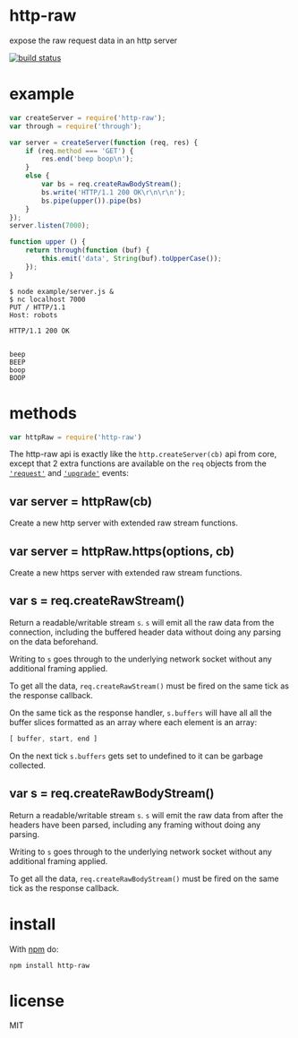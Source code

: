 # http-raw

expose the raw request data in an http server

[![build status](https://secure.travis-ci.org/substack/http-raw.png)](http://travis-ci.org/substack/http-raw)

# example

``` js
var createServer = require('http-raw');
var through = require('through');

var server = createServer(function (req, res) {
    if (req.method === 'GET') {
        res.end('beep boop\n');
    }
    else {
        var bs = req.createRawBodyStream();
        bs.write('HTTP/1.1 200 OK\r\n\r\n');
        bs.pipe(upper()).pipe(bs)
    }
});
server.listen(7000);

function upper () {
    return through(function (buf) {
        this.emit('data', String(buf).toUpperCase());
    });
}
```

```
$ node example/server.js &
$ nc localhost 7000
PUT / HTTP/1.1
Host: robots

HTTP/1.1 200 OK


beep 
BEEP
boop
BOOP
```

# methods

``` js
var httpRaw = require('http-raw')
```

The http-raw api is exactly like the `http.createServer(cb)` api from core,
except that 2 extra functions are available on the `req` objects from the
[`'request'`](http://nodejs.org/docs/latest/api/http.html#http_event_request)
and
[`'upgrade'`](http://nodejs.org/docs/latest/api/http.html#http_event_upgrade)
events:

## var server = httpRaw(cb)

Create a new http server with extended raw stream functions.

## var server = httpRaw.https(options, cb)

Create a new https server with extended raw stream functions.

## var s = req.createRawStream()

Return a readable/writable stream `s`. `s` will emit all the raw data from the
connection, including the buffered header data without doing any parsing on the
data beforehand.

Writing to `s` goes through to the underlying network socket without any
additional framing applied.

To get all the data, `req.createRawStream()` must be fired on the same tick as
the response callback.

On the same tick as the response handler, `s.buffers` will have all all the
buffer slices formatted as an array where each element is an array:

``` js
[ buffer, start, end ]
```

On the next tick `s.buffers` gets set to undefined to it can be garbage
collected.

## var s = req.createRawBodyStream()

Return a readable/writable stream `s`. `s` will emit the raw data from after the
headers have been parsed, including any framing without doing any parsing.

Writing to `s` goes through to the underlying network socket without any
additional framing applied.

To get all the data, `req.createRawBodyStream()` must be fired on the same tick
as the response callback.

# install

With [npm](https://npmjs.org) do:

```
npm install http-raw
```

# license

MIT
